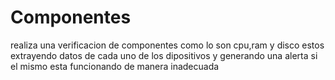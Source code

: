 # Componentes
realiza una verificacion de componentes como lo son cpu,ram y disco estos extrayendo datos de cada uno de los dipositivos y generando una alerta si el mismo esta funcionando de manera inadecuada
